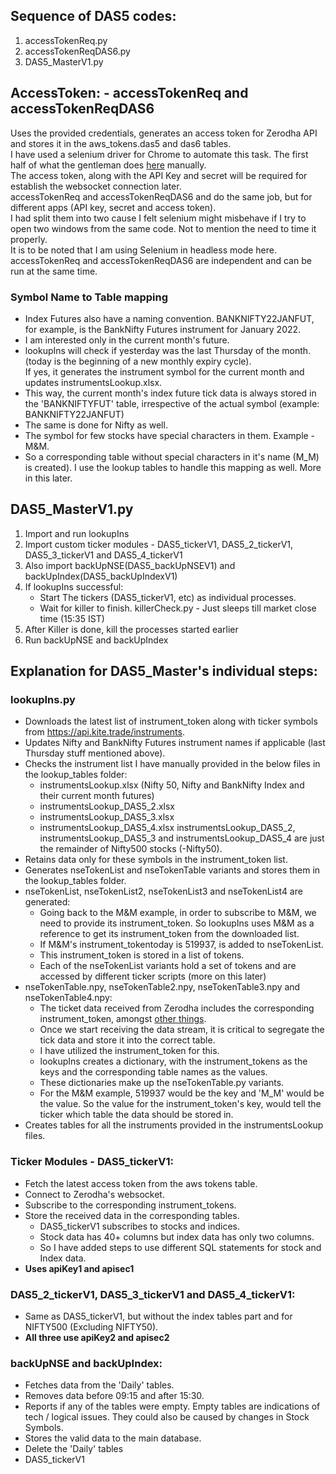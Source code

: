 ## **Sequence of DAS5 codes**:
1. accessTokenReq.py
2. accessTokenReqDAS6.py
3. DAS5_MasterV1.py

## **AccessToken: - accessTokenReq and accessTokenReqDAS6**  
Uses the provided credentials, generates an access token for Zerodha API and stores it in the aws_tokens.das5 and das6 tables.  
I have used a selenium driver for Chrome to automate this task. The first half of what the gentleman does [here](https://www.youtube.com/watch?v=TaJnJPBdQzU) manually.  
The access token, along with the API Key and secret will be required for establish the websocket connection later.  
accessTokenReq and accessTokenReqDAS6 and do the same job, but for different apps (API key, secret and access token).  
I had split them into two cause I felt selenium might misbehave if I try to open two windows from the same code. Not to mention the need to time it properly.  
It is to be noted that I am using Selenium in headless mode here.  
accessTokenReq and accessTokenReqDAS6 are independent and can be run at the same time.

### **Symbol Name to Table mapping**
- Index Futures also have a naming convention. BANKNIFTY22JANFUT, for example, is the BankNifty Futures instrument for January 2022.
- I am interested only in the current month's future.
- lookupIns will check if yesterday was the last Thursday of the month.(today is the beginning of a new monthly expiry cycle).  
  If yes, it generates the instrument symbol for the current month and updates instrumentsLookup.xlsx.
- This way, the current month's index future tick data is always stored in the 'BANKNIFTYFUT' table, irrespective of the actual symbol (example: BANKNIFTY22JANFUT)
- The same is done for Nifty as well.
- The symbol for few stocks have special characters in them. Example - M&M.
- So a corresponding table without special characters in it's name (M_M) is created).
  I use the lookup tables to handle this mapping as well. More in this later.  

## **DAS5_MasterV1.py**
  1. Import and run lookupIns
  2. Import custom ticker modules - DAS5_tickerV1, DAS5_2_tickerV1, DAS5_3_tickerV1 and DAS5_4_tickerV1
  3. Also import backUpNSE(DAS5_backUpNSEV1) and backUpIndex(DAS5_backUpIndexV1)
  4. If lookupIns successful:
     - Start The tickers (DAS5_tickerV1, etc) as individual processes.
     - Wait for killer to finish. killerCheck.py - Just sleeps till market close time (15:35 IST)
  5. After Killer is done, kill the processes started earlier
  6. Run backUpNSE and backUpIndex

## **Explanation for DAS5_Master's individual steps:**  
### **lookupIns.py**
- Downloads the latest list of instrument_token along with ticker symbols from https://api.kite.trade/instruments.
- Updates Nifty and BankNifty Futures instrument names if applicable (last Thursday stuff mentioned above).
- Checks the instrument list I have manually provided in the below files in the lookup_tables folder:
  - instrumentsLookup.xlsx (Nifty 50, Nifty and BankNifty Index and their current month futures)
  - instrumentsLookup_DAS5_2.xlsx
  - instrumentsLookup_DAS5_3.xlsx
  - instrumentsLookup_DAS5_4.xlsx
    instrumentsLookup_DAS5_2, instrumentsLookup_DAS5_3 and instrumentsLookup_DAS5_4 are just the remainder of Nifty500 stocks (-Nifty50).
- Retains data only for these symbols in the instrument_token list.
- Generates nseTokenList and nseTokenTable variants and stores them in the lookup_tables folder.
- nseTokenList, nseTokenList2, nseTokenList3 and nseTokenList4 are generated:
    - Going back to the M&M example, in order to subscribe to M&M, we need to provide its instrument_token. 
      So lookupIns uses M&M as a reference to get its instrument_token from the downloaded list. 
    - If M&M's instrument_tokentoday is 519937, is added to nseTokenList. 
    - This instrument_token is stored in a list of tokens.
    - Each of the nseTokenList variants hold a set of tokens and are accessed by different ticker scripts (more on this later)
- nseTokenTable.npy, nseTokenTable2.npy, nseTokenTable3.npy and nseTokenTable4.npy:
    - The ticket data received from Zerodha includes the corresponding instrument_token, amongst [other things](https://kite.trade/docs/connect/v3/websocket/#modes).  
    - Once we start receiving the data stream, it is critical to segregate the tick data and store it into the correct table.
    - I have utilized the instrument_token for this.
    - lookupIns creates a dictionary, with the instrument_tokens as the keys and the corresponding table names as the values.
    - These dictionaries make up the nseTokenTable.py variants.
    - For the M&M example, 519937 would be the key and 'M_M' would be the value. So the value for the instrument_token's key, would tell the ticker which table the data should be stored in.
- Creates tables for all the instruments provided in the instrumentsLookup files.

### **Ticker Modules - DAS5_tickerV1:**  
- Fetch the latest access token from the aws tokens table.
- Connect to Zerodha's websocket.
- Subscribe to the corresponding instrument_tokens.
- Store the received data in the corresponding tables.
  - DAS5_tickerV1 subscribes to stocks and indices.
  - Stock data has 40+ columns but index data has only two columns.
  - So I have added steps to use different SQL statements for stock and Index data.
 - **Uses apiKey1 and apisec1**  

### **DAS5_2_tickerV1, DAS5_3_tickerV1 and DAS5_4_tickerV1:**  
- Same as DAS5_tickerV1, but without the index tables part and for NIFTY500 (Excluding NIFTY50).
- **All three use apiKey2 and apisec2**

### **backUpNSE and backUpIndex:**
- Fetches data from the 'Daily' tables.
- Removes data before 09:15 and after 15:30.
- Reports if any of the tables were empty. Empty tables are indications of tech / logical issues. They could also be caused by changes in Stock Symbols.
- Stores the valid data to the main database.
- Delete the 'Daily' tables
- DAS5_tickerV1 

